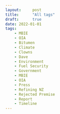 ```yaml
---
layout:     post
title:      "All tags"
draft:      true
date: 2022-01-01
tags:
    - MBIE
    - OIA
    - Bitumen
    - Climate
    - Clowns
    - Dave
    - Environment
    - Fuel Security
    - Government
    - MBIE
    - OIA
    - Press
    - Refining NZ
    - Rejected Premise
    - Report
    - Timeline    
---
```


